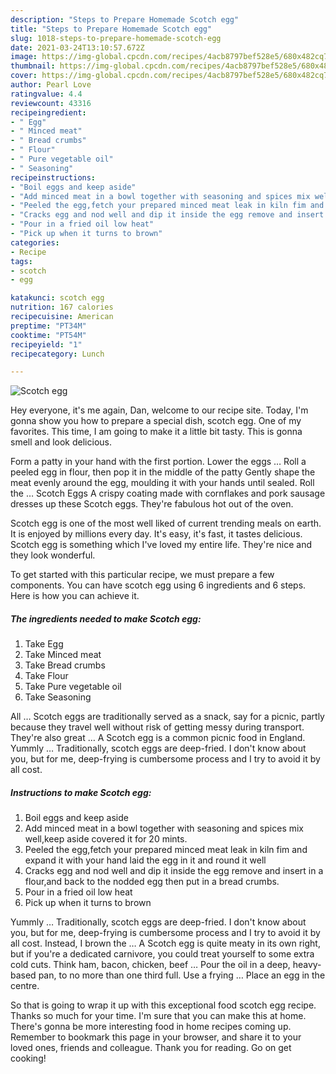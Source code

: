 ```yaml
---
description: "Steps to Prepare Homemade Scotch egg"
title: "Steps to Prepare Homemade Scotch egg"
slug: 1018-steps-to-prepare-homemade-scotch-egg
date: 2021-03-24T13:10:57.672Z
image: https://img-global.cpcdn.com/recipes/4acb8797bef528e5/680x482cq70/scotch-egg-recipe-main-photo.jpg
thumbnail: https://img-global.cpcdn.com/recipes/4acb8797bef528e5/680x482cq70/scotch-egg-recipe-main-photo.jpg
cover: https://img-global.cpcdn.com/recipes/4acb8797bef528e5/680x482cq70/scotch-egg-recipe-main-photo.jpg
author: Pearl Love
ratingvalue: 4.4
reviewcount: 43316
recipeingredient:
- " Egg"
- " Minced meat"
- " Bread crumbs"
- " Flour"
- " Pure vegetable oil"
- " Seasoning"
recipeinstructions:
- "Boil eggs and keep aside"
- "Add minced meat in a bowl together with seasoning and spices mix well,keep aside covered it for 20 mints."
- "Peeled the egg,fetch your prepared minced meat leak in kiln fim and expand it with your hand laid the egg in it and round it well"
- "Cracks egg and nod well and dip it inside the egg remove and insert in a flour,and back to the nodded egg then put in a bread crumbs."
- "Pour in a fried oil low heat"
- "Pick up when it turns to brown"
categories:
- Recipe
tags:
- scotch
- egg

katakunci: scotch egg 
nutrition: 167 calories
recipecuisine: American
preptime: "PT34M"
cooktime: "PT54M"
recipeyield: "1"
recipecategory: Lunch

---
```



![Scotch egg](https://img-global.cpcdn.com/recipes/4acb8797bef528e5/680x482cq70/scotch-egg-recipe-main-photo.jpg)

Hey everyone, it's me again, Dan, welcome to our recipe site. Today, I'm gonna show you how to prepare a special dish, scotch egg. One of my favorites. This time, I am going to make it a little bit tasty. This is gonna smell and look delicious.

Form a patty in your hand with the first portion. Lower the eggs … Roll a peeled egg in flour, then pop it in the middle of the patty Gently shape the meat evenly around the egg, moulding it with your hands until sealed. Roll the … Scotch Eggs A crispy coating made with cornflakes and pork sausage dresses up these Scotch eggs. They&#39;re fabulous hot out of the oven.

Scotch egg is one of the most well liked of current trending meals on earth. It is enjoyed by millions every day. It's easy, it's fast, it tastes delicious. Scotch egg is something which I've loved my entire life. They're nice and they look wonderful.


To get started with this particular recipe, we must prepare a few components. You can have scotch egg using 6 ingredients and 6 steps. Here is how you can achieve it.

<!--inarticleads1-->

##### The ingredients needed to make Scotch egg:

1. Take  Egg
1. Take  Minced meat
1. Take  Bread crumbs
1. Take  Flour
1. Take  Pure vegetable oil
1. Take  Seasoning


All … Scotch eggs are traditionally served as a snack, say for a picnic, partly because they travel well without risk of getting messy during transport. They&#39;re also great … A Scotch egg is a common picnic food in England. Yummly … Traditionally, scotch eggs are deep-fried. I don&#39;t know about you, but for me, deep-frying is cumbersome process and I try to avoid it by all cost. 

<!--inarticleads2-->

##### Instructions to make Scotch egg:

1. Boil eggs and keep aside
1. Add minced meat in a bowl together with seasoning and spices mix well,keep aside covered it for 20 mints.
1. Peeled the egg,fetch your prepared minced meat leak in kiln fim and expand it with your hand laid the egg in it and round it well
1. Cracks egg and nod well and dip it inside the egg remove and insert in a flour,and back to the nodded egg then put in a bread crumbs.
1. Pour in a fried oil low heat
1. Pick up when it turns to brown


Yummly … Traditionally, scotch eggs are deep-fried. I don&#39;t know about you, but for me, deep-frying is cumbersome process and I try to avoid it by all cost. Instead, I brown the … A Scotch egg is quite meaty in its own right, but if you&#39;re a dedicated carnivore, you could treat yourself to some extra cold cuts. Think ham, bacon, chicken, beef … Pour the oil in a deep, heavy-based pan, to no more than one third full. Use a frying … Place an egg in the centre. 

So that is going to wrap it up with this exceptional food scotch egg recipe. Thanks so much for your time. I'm sure that you can make this at home. There's gonna be more interesting food in home recipes coming up. Remember to bookmark this page in your browser, and share it to your loved ones, friends and colleague. Thank you for reading. Go on get cooking!
